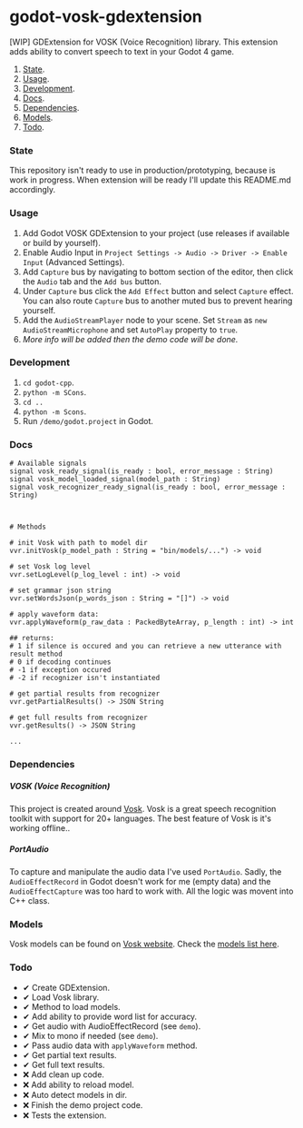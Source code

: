 # godot-vosk-gdextension
[WIP] GDExtension for VOSK (Voice Recognition) library. This extension adds ability to convert speech to text in your Godot 4 game.

1. [State](#state).
2. [Usage](#usage).
3. [Development](#development).
4. [Docs](#docs).
5. [Dependencies](#dependencies).
6. [Models](#models).
7. [Todo](#todo).



### State
This repository isn't ready to use in production/prototyping, because is work in progress. When extension will be ready I'll update this README.md accordingly.

### Usage

1. Add Godot VOSK GDExtension to your project (use releases if available or build by yourself).
2. Enable Audio Input in `Project Settings -> Audio -> Driver -> Enable Input` (Advanced Settings).
3. Add `Capture` bus by navigating to bottom section of the editor, then click the `Audio` tab and the `Add bus` button.
4. Under `Capture` bus click the `Add Effect` button and select `Capture` effect. You can also route `Capture` bus to another muted bus to prevent hearing yourself.
5. Add the `AudioStreamPlayer` node to your scene. Set `Stream` as `new AudioStreamMicrophone` and set `AutoPlay` property to `true`.
6. *More info will be added then the demo code will be done.*


### Development
1. `cd godot-cpp`.
2. `python -m SCons`.
3. `cd ..`
4. `python -m Scons`.
5. Run `/demo/godot.project` in Godot.



### Docs

```gdscript
# Available signals
signal vosk_ready_signal(is_ready : bool, error_message : String)
signal vosk_model_loaded_signal(model_path : String)
signal vosk_recognizer_ready_signal(is_ready : bool, error_message : String)



# Methods

# init Vosk with path to model dir
vvr.initVosk(p_model_path : String = "bin/models/...") -> void

# set Vosk log level
vvr.setLogLevel(p_log_level : int) -> void

# set grammar json string
vvr.setWordsJson(p_words_json : String = "[]") -> void

# apply waveform data:
vvr.applyWaveform(p_raw_data : PackedByteArray, p_length : int) -> int

## returns:
# 1 if silence is occured and you can retrieve a new utterance with result method 
# 0 if decoding continues
# -1 if exception occured
# -2 if recognizer isn't instantiated

# get partial results from recognizer
vvr.getPartialResults() -> JSON String

# get full results from recognizer
vvr.getResults() -> JSON String

...
```


### Dependencies

##### VOSK (Voice Recognition)
This project is created around [Vosk](https://alphacephei.com/vosk/). Vosk is a great speech recognition toolkit with support for 20+ languages. The best feature of Vosk is it's working offline..

##### PortAudio
To capture and manipulate the audio data I've used `PortAudio`.
Sadly, the `AudioEffectRecord` in Godot doesn't work for me (empty data) and the `AudioEffectCapture` was too hard to work with. All the logic was movent into C++ class.

### Models

Vosk models can be found on [Vosk website](https://alphacephei.com/vosk/). Check the [models list here](https://alphacephei.com/vosk/models).


### Todo

-  ✔ Create GDExtension.
-  ✔ Load Vosk library.
-  ✔ Method to load models.
-  ✔ Add ability to provide word list for accuracy.
-  ✔ Get audio with AudioEffectRecord (see `demo`).
-  ✔ Mix to mono if needed (see `demo`).
-  ✔ Pass audio data with `applyWaveform` method.
-  ✔ Get partial text results.
-  ✔ Get full text results.
- ❌ Add clean up code.
- ❌ Add ability to reload model.
- ❌ Auto detect models in dir.
- ❌ Finish the demo project code.
- ❌ Tests the extension.
